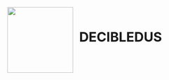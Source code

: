 <p align="left">
  <img src="https://github.com/ariadnagrc/DBledus/issues/1#issue-2740735662" width="150" style="vertical-align: middle; margin-right: 10px;">
  <span style="font-size: 30px; font-weight: bold;">DECIBLEDUS</span>
</p>
